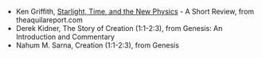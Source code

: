 ---
---

- Ken Griffith, [Starlight, Time, and the New Physics] - A Short Review, from theaquilareport.com
- Derek Kidner, The Story of Creation (1:1-2:3), from Genesis: An Introduction and Commentary
- Nahum M. Sarna, Creation (1:1-2:3), from Genesis

[Starlight, Time, and the New Physics]: https://www.theaquilareport.com/starlight-time-and-the-new-physics-a-short-review/
